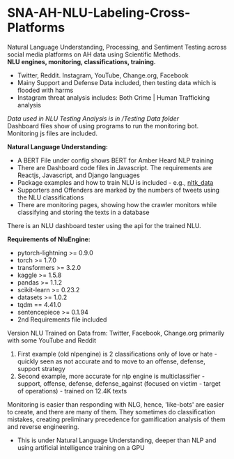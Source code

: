# SNA-AH-NLU-Labeling-Cross-Platforms
Natural Language Understanding, Processing, and Sentiment Testing across social media platforms on AH data using Scientific Methods. <br><b>NLU engines, monitoring, classifications, training.</b>

- Twitter, Reddit. Instagram, YouTube, Change.org, Facebook
- Mainy Support and Defense Data included, then testing data which is flooded with harms 
- Instagram threat analysis includes: Both Crime | Human Trafficking analysis

<i>Data used in NLU Testing Analysis is in /Testing Data folder</i>
<br>Dashboard files show of using programs to run the monitoring bot. Monitoring js files are included.

<b>Natural Language Understanding:</b>
- A BERT File under config shows BERT for Amber Heard NLP training
- There are Dashboard code files in Javascript. The requirements are Reactjs, Javascript, and Django languages
- Package examples and how to train NLU is included - e.g., <a href="https://www.nltk.org/">nltk_data</a>
- Supporters and Offenders are marked by the numbers of tweets using the NLU classifications
- There are monitoring pages, showing how the crawler monitors while classifying and storing the texts in a database

There is an NLU dashboard tester using the api for the trained NLU.

<b>Requirements of NluEngine:</b>
- pytorch-lightning >= 0.9.0
- torch >= 1.7.0
- transformers >= 3.2.0
- kaggle >= 1.5.8
- pandas >= 1.1.2
- scikit-learn >= 0.23.2
- datasets >= 1.0.2
- tqdm == 4.41.0
- sentencepiece >= 0.1.94
- 2nd Requirements file included

Version NLU Trained on Data from: Twitter, Facebook, Change.org primarily with some YouTube and Reddit
1. First example (old nlpengine) is 2 classifications only of love or hate - quickly seen as not accurate and to move to an offense, defense, support strategy
3. Second example, more accurate for nlp engine is multiclassifier - support, offense, defense, defense_against (focused on victim - target of operations) - trained on 12.4K texts

Monitoring is easier than responding with NLG, hence, 'like-bots' are easier to create, and there are many of them. They sometimes do classification mistakes, creating preliminary precedence for gamification analysis of them and reverse engineering.
- This is under Natural Language Understanding, deeper than NLP and using artificial intelligence training on a GPU
